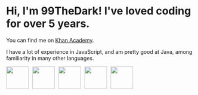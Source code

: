 <h1>Hi, I'm 99TheDark! I've loved coding for over 5 years.</h1>

>
<p>You can find me on <a href="https://www.khanacademy.org/profile/OnlyTheDark/projects">Khan Academy</a>.</p>

<p>I have a lot of experience in JavaScript, and am pretty good at Java, among familiarity in many other languages.</p>

<div align="center" style="display: flex;gap: 10px;">
    <img src="https://cdn.jsdelivr.net/gh/devicons/devicon/icons/javascript/javascript-original.svg" height="60px" />
    <img src="https://cdn.jsdelivr.net/gh/devicons/devicon/icons/python/python-original.svg" height="60px" />
    <img src="https://cdn.jsdelivr.net/gh/devicons/devicon/icons/java/java-original.svg" height="60px" />
    <img src="https://cdn.jsdelivr.net/gh/devicons/devicon/icons/html5/html5-original.svg" height="60px" />
    <img src="https://cdn.cdnlogo.com/logos/c/18/css.svg" height="60px" />
</div>

